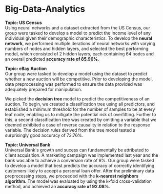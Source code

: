 # Big-Data-Analytics

**Topic: US Census** <br />
Using neural networks and a dataset extracted from the US Census, our group were tasked to develop a model to predict the income level of any individual given their demographic characteristics. To develop the **neural network**, we performed multiple iterations of neural networks with varying numbers of nodes and hidden layers, and selected the best performing model, which consisted of 2 hidden layers, each containing 64 nodes and an overall predicted **accuracy rate of 85.96%**.

**Topic: eBay Auction**<br />
Our group were tasked to develop a model using the dataset to predict whether a new auction will be competitive. Prior to developing the model, data preprocessing was performed to ensure the data provided was adequately prepared for manipulation. 

We picked the **decision tree** model to predict the competitiveness of an auction. To begin, we created a classification tree using all predictors, and established a minimum threshold for the number of samples to be at every leaf node, enabling us to mitigate the potential risk of overfitting. Further to this, a second classification tree was created by omitting a variable that we deemed exhibited a case of reverse causality in relation to the response variable. The decision rules derived from the tree model tested a surprisingly good accuracy of 73.76%.

**Topic: Universal Bank**<br />
Universal Bank's growth and sucess can fundamentally be attributed to client acquisition. A marketing campaign was implemented last year and the bank was able to achieve a conversion rate of 9%. Our group were tasked to develop a model that best predicts the accuracy of correctly identifying customers likely to accept a personal loan offer. After the preliminary data preprocessing steps, we proceeded with the **k-nearest neighbors algorithm**. The model was evaluated by using the k-fold cross-validation method, and achieved an **accuracy rate of 92.08%**.

